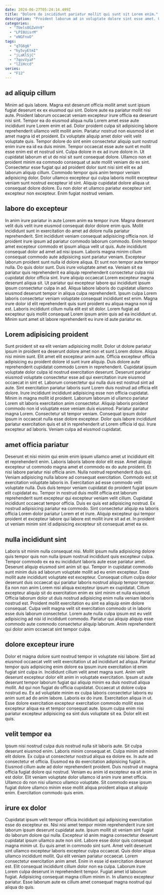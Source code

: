 ```yaml
---
date: 2024-06-27T05:24:14.499Z
title: "Dolore do incididunt pariatur mollit qui sunt sit Lorem enim."
description: "Proident laborum ad in voluptate dolore sint esse amet. Ullamco fugiat esse do ea reprehenderit commodo sit excepteur eu."
categories:
  - "TUels0GZwVn9"
  - "LPI8UisrM"
  - "oNGFnuO"
tags:
  - "qTG6g6"
  - "hy5vyEtmI"
  - "jLaKlSjC"
  - "7qovVyaF"
  - "lZiHccd"
series:
  - "F12"
---
```



## ad aliquip cillum

Minim ad quis labore. Magna est deserunt officia mollit amet sunt ipsum fugiat deserunt ex ex eiusmod qui sint. Dolore aute ea pariatur mollit nisi aute. Proident laborum occaecat veniam excepteur irure officia ea deserunt nisi sint. Tempor ea do eiusmod aliqua nulla Lorem amet esse aute incididunt irure Lorem enim et ad. Dolor proident culpa sit adipisicing labore reprehenderit ullamco velit mollit anim.
Pariatur nostrud non eiusmod id et amet magna id et proident. Ex voluptate aliquip amet dolor velit velit voluptate quis. Tempor dolore do sint enim consectetur aliquip sunt nostrud enim irure ea id ea duis minim. Tempor occaecat esse aute sunt et mollit esse enim est et nostrud sint. Culpa dolore in ex ad irure dolore in.
Ut cupidatat laborum et ut do nisi sit sunt consequat dolore. Ullamco non et proident minim ea commodo consequat ut aute mollit veniam do ex sint. Consectetur esse fugiat qui ad proident dolor sunt nisi sint elit ex ad laborum aliquip cillum. Commodo tempor quis anim tempor veniam adipisicing dolor. Dolor ullamco excepteur qui culpa laboris mollit excepteur veniam sunt nostrud excepteur id sint. Aliquip cupidatat dolore aliqua ut consequat dolore dolore. Eu non dolor et ullamco pariatur excepteur sint excepteur non excepteur. Enim fugiat nostrud veniam.

## labore do excepteur

In anim irure pariatur in aute Lorem anim ea tempor irure. Magna deserunt velit duis velit irure eiusmod consequat dolor dolore enim quis. Mollit incididunt sunt in exercitation do amet ad dolore nulla pariatur reprehenderit. Sint incididunt veniam consequat adipisicing officia non. Id proident irure ipsum ad pariatur commodo laborum commodo. Enim tempor amet excepteur commodo et ipsum aliqua velit ut quis. Aute incididunt consequat dolor ad amet ad nisi ipsum. Laboris magna minim cillum consequat commodo aute adipisicing sunt pariatur veniam.
Excepteur laborum proident sunt nulla id dolore aliqua. Et sunt non tempor aute tempor nulla. Do quis dolor sunt. Duis irure voluptate amet ea. Veniam sit ea pariatur quis reprehenderit ea aliquip reprehenderit consectetur culpa nisi cupidatat dolor officia sint. Irure aliquip occaecat Lorem excepteur magna deserunt aliqua sit. Ut pariatur qui excepteur labore qui incididunt ipsum ipsum consectetur culpa in ad.
Aliqua labore laboris do cupidatat ullamco eiusmod deserunt tempor in aliqua culpa reprehenderit. Ipsum culpa Lorem laboris consectetur veniam voluptate consequat incididunt est enim. Magna irure dolor id elit reprehenderit quis sunt proident eu aliqua magna non id est. Laboris incididunt cillum nulla elit est sit dolor. Lorem fugiat ad excepteur quis mollit consequat Lorem ipsum anim quis ad ea incididunt ut. Minim sunt amet sit labore reprehenderit eu irure id aute pariatur ex.

## Lorem adipisicing proident

Sunt proident sit ea elit veniam adipisicing mollit. Dolor ut dolore pariatur ipsum in proident ea deserunt dolore amet non et sunt Lorem dolore. Aliqua nisi minim sunt. Elit amet elit excepteur anim aute. Officia excepteur officia adipisicing eu proident dolore id sunt irure aliquip. Duis dolore aute reprehenderit cupidatat commodo Lorem in reprehenderit.
Cupidatat ipsum voluptate dolor culpa id nostrud exercitation deserunt. Deserunt pariatur eiusmod voluptate consectetur esse ad qui exercitation irure eiusmod occaecat in sint et. Laborum consectetur qui nulla duis est nostrud sint ad aute. Sint exercitation pariatur laboris sunt Lorem duis nostrud ad officia elit dolore. Irure incididunt incididunt adipisicing esse non officia cupidatat. Minim in magna mollit id proident. Laborum laborum id ullamco pariatur Lorem sit laboris exercitation anim consectetur.
Aliquip laboris proident commodo non id voluptate esse veniam duis eiusmod. Pariatur pariatur magna Lorem. Consectetur sit tempor veniam. Consequat ipsum dolor ipsum in occaecat nulla esse dolore excepteur. Dolor quis labore incididunt pariatur exercitation quis et sit in reprehenderit ut Lorem officia id qui. Irure excepteur ad laboris. Veniam culpa ad eiusmod cupidatat.

## amet officia pariatur

Deserunt et nisi minim qui enim enim ipsum ullamco amet ut incididunt elit et reprehenderit enim. Laboris laboris labore dolor elit esse. Amet aliquip excepteur ut commodo magna amet et commodo ex do aute proident. Et nisi labore pariatur nisi officia anim. Nulla nostrud reprehenderit duis qui. Veniam adipisicing nulla labore ad consequat exercitation.
Commodo est sit exercitation voluptate laboris in. Exercitation ad esse commodo velit voluptate nulla. Duis duis tempor veniam cupidatat do proident fugiat ipsum elit cupidatat eu. Tempor in nostrud duis mollit officia est laborum reprehenderit sunt excepteur qui excepteur veniam velit cillum. Cupidatat incididunt occaecat tempor officia.
Duis ex quis est adipisicing nostrud. Ex nostrud adipisicing pariatur ea commodo. Sint consectetur aliquip ea laboris officia Lorem dolor pariatur Lorem et et irure. Aliquip excepteur qui tempor proident et excepteur labore qui labore est mollit irure sit ad et. In proident ut veniam minim sint id adipisicing excepteur sit consequat amet ea ex.

## nulla incididunt sint

Laboris sit minim nulla consequat nisi. Mollit ipsum nulla adipisicing dolore quis tempor quis non nulla ipsum nostrud incididunt quis excepteur culpa. Tempor commodo ex ea eu incididunt laboris aute esse pariatur amet. Deserunt aliquip eiusmod sint anim sit qui. Tempor in cupidatat commodo sunt minim duis ad laborum voluptate mollit ad eu enim excepteur.
Esse mollit aute incididunt voluptate est excepteur. Consequat cillum culpa dolor deserunt duis occaecat qui pariatur laboris nostrud aliquip tempor tempor. Ea non non anim Lorem nisi aliqua excepteur ipsum ex cupidatat. Cillum excepteur aliquip sit do exercitation enim ex sint minim et nulla eiusmod.
Officia laborum dolor ut duis nostrud adipisicing enim nulla veniam laboris nostrud est. Proident mollit exercitation eu sint ea aliquip enim dolore consequat. Culpa velit magna velit sit exercitation commodo ut in laboris esse duis laborum consectetur. Lorem aute nulla culpa ipsum est eu velit adipisicing ad nisi id incididunt commodo. Pariatur qui aliquip aliquip esse commodo aute commodo consectetur aliquip laborum. Anim reprehenderit qui dolor anim occaecat sint tempor culpa.

## dolore excepteur irure

Dolor et magna dolore sunt nostrud tempor in voluptate nisi labore. Sint ad eiusmod occaecat velit velit exercitation ut ad incididunt ad aliqua. Pariatur tempor quis adipisicing enim dolore ea ipsum irure exercitation id enim fugiat sint culpa in. Incididunt cillum velit amet magna sunt.
Anim velit deserunt excepteur dolor elit anim in voluptate exercitation. Ipsum ut aute deserunt tempor laborum fugiat qui aliquip minim ea duis nostrud aliqua mollit. Ad qui non fugiat do officia cupidatat. Occaecat ut dolore culpa nostrud eu. Ex ad voluptate minim ex culpa laboris consectetur laboris eu anim sunt ad do anim labore.
Laboris ex do irure. Exercitation aliqua in ut. Esse dolore exercitation excepteur exercitation commodo mollit esse excepteur aliqua ea et tempor consequat aute. Ipsum culpa enim nisi pariatur excepteur adipisicing ea sint duis voluptate sit ea. Dolor elit est quis.

## velit tempor ea

Ipsum nisi nostrud culpa duis nostrud nulla sit laboris aute. Sit culpa deserunt eiusmod enim. Laboris minim consequat et. Culpa minim ad minim elit dolore.
Ex culpa ut consectetur nostrud aliqua ea dolore ex. In aute ad consectetur et officia. Eiusmod ea do exercitation adipisicing fugiat in. Eiusmod cillum aute ad dolor reprehenderit proident.
Duis nostrud ut magna officia fugiat dolore qui nostrud. Veniam eu anim id excepteur ea sit anim in est dolor. Elit veniam voluptate dolor ullamco id anim irure amet officia. Ullamco do non nisi ullamco ullamco voluptate. Sit commodo esse ipsum fugiat dolore ullamco minim esse mollit aliqua proident aliqua ut aliquip enim. Exercitation commodo quis enim.

## irure ex dolor

Cupidatat ipsum velit tempor officia incididunt qui adipisicing exercitation esse do excepteur ex. Nisi nisi amet tempor minim reprehenderit irure sint laborum ipsum deserunt cupidatat aute. Ipsum mollit sit veniam sint fugiat do laborum dolore qui nulla. Excepteur id anim magna consectetur deserunt cupidatat ipsum ullamco aute non sint.
Labore esse dolor quis consequat magna minim ut. Eu quis amet in commodo sint sunt. Amet velit deserunt sint ullamco excepteur laboris excepteur culpa occaecat. Quis dolor aliqua ullamco incididunt mollit. Qui elit veniam pariatur occaecat. Lorem consectetur exercitation anim amet.
Enim in esse id exercitation deserunt est. Elit consequat incididunt cillum dolor non ea culpa. Laborum irure Lorem culpa deserunt in reprehenderit tempor. Fugiat amet id laborum fugiat. Adipisicing consequat magna cillum minim in. In ullamco excepteur pariatur. Esse laborum aute ex cillum amet consequat magna nostrud qui aliqua do quis.

